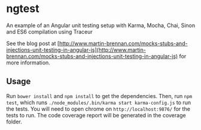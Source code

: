 # ngtest

An example of an Angular unit testing setup with Karma, Mocha, Chai, Sinon and ES6 compilation using Traceur

See the blog post at [http://www.martin-brennan.com/mocks-stubs-and-injections-unit-testing-in-angular-js](http://www.martin-brennan.com/mocks-stubs-and-injections-unit-testing-in-angular-js) for more information.

## Usage

Run `bower install` and `npm install` to get the dependencies. Then, run `npm test`, which runs `./node_modules/.bin/karma start karma-config.js` to run the tests. You will need to open chrome on `http://localhost:9876/` for the tests to run. The code coverage report will be generated in the coverage folder.